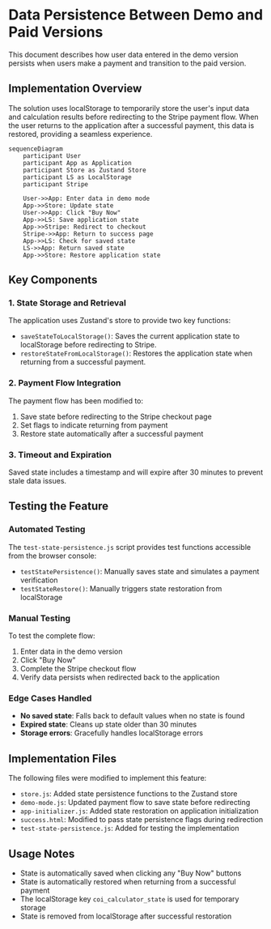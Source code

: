 # Data Persistence Between Demo and Paid Versions

This document describes how user data entered in the demo version persists when users make a payment and transition to the paid version.

## Implementation Overview

The solution uses localStorage to temporarily store the user's input data and calculation results before redirecting to the Stripe payment flow. When the user returns to the application after a successful payment, this data is restored, providing a seamless experience.

```mermaid
sequenceDiagram
    participant User
    participant App as Application
    participant Store as Zustand Store
    participant LS as LocalStorage
    participant Stripe
    
    User->>App: Enter data in demo mode
    App->>Store: Update state
    User->>App: Click "Buy Now"
    App->>LS: Save application state
    App->>Stripe: Redirect to checkout
    Stripe->>App: Return to success page
    App->>LS: Check for saved state
    LS->>App: Return saved state
    App->>Store: Restore application state
```

## Key Components

### 1. State Storage and Retrieval

The application uses Zustand's store to provide two key functions:

- `saveStateToLocalStorage()`: Saves the current application state to localStorage before redirecting to Stripe.
- `restoreStateFromLocalStorage()`: Restores the application state when returning from a successful payment.

### 2. Payment Flow Integration

The payment flow has been modified to:

1. Save state before redirecting to the Stripe checkout page
2. Set flags to indicate returning from payment
3. Restore state automatically after a successful payment

### 3. Timeout and Expiration

Saved state includes a timestamp and will expire after 30 minutes to prevent stale data issues.

## Testing the Feature

### Automated Testing

The `test-state-persistence.js` script provides test functions accessible from the browser console:

- `testStatePersistence()`: Manually saves state and simulates a payment verification
- `testStateRestore()`: Manually triggers state restoration from localStorage

### Manual Testing

To test the complete flow:

1. Enter data in the demo version
2. Click "Buy Now" 
3. Complete the Stripe checkout flow
4. Verify data persists when redirected back to the application

### Edge Cases Handled

- **No saved state**: Falls back to default values when no state is found
- **Expired state**: Cleans up state older than 30 minutes
- **Storage errors**: Gracefully handles localStorage errors

## Implementation Files

The following files were modified to implement this feature:

- `store.js`: Added state persistence functions to the Zustand store
- `demo-mode.js`: Updated payment flow to save state before redirecting
- `app-initializer.js`: Added state restoration on application initialization
- `success.html`: Modified to pass state persistence flags during redirection
- `test-state-persistence.js`: Added for testing the implementation

## Usage Notes

- State is automatically saved when clicking any "Buy Now" buttons
- State is automatically restored when returning from a successful payment
- The localStorage key `coi_calculator_state` is used for temporary storage
- State is removed from localStorage after successful restoration

